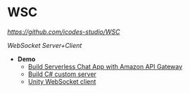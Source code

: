 # WSC
*https://github.com/icodes-studio/WSC*

*WebSocket Server+Client*

- **Demo**
    - [Build Serverless Chat App with Amazon API Gateway](https://github.com/icodes-studio/WSC/blob/main/A/README.md)
    - [Build C# custom server](https://github.com/icodes-studio/WSC/blob/main/S/README.md)
    - [Unity WebSocket client](https://github.com/icodes-studio/WSC/blob/main/C/README.md)
